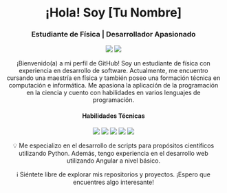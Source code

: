 <!-- Encabezado -->
<h1 align="center">¡Hola! Soy [Tu Nombre]</h1>
<h3 align="center">Estudiante de Física | Desarrollador Apasionado</h3>

<!-- Iconos de redes sociales -->
<p align="center">
  <a href="https://linkedin.com/in/[tu_usuario_de_linkedin]"><img src="https://img.shields.io/badge/-LinkedIn-0077B5?style=flat&logo=linkedin&logoColor=white"/></a>
  <a href="https://github.com/[tu_usuario_de_github]"><img src="https://img.shields.io/badge/-GitHub-181717?style=flat&logo=github&logoColor=white"/></a>
</p>

<!-- Descripción -->
<p align="center">
  ¡Bienvenido(a) a mi perfil de GitHub! Soy un estudiante de física con experiencia en desarrollo de software. Actualmente, me encuentro cursando una maestría en física y también poseo una formación técnica en computación e informática. Me apasiona la aplicación de la programación en la ciencia y cuento con habilidades en varios lenguajes de programación.
</p>

<!-- Habilidades -->
<h4 align="center">Habilidades Técnicas</h4>
<p align="center">
  <img src="https://img.shields.io/badge/-Python-3776AB?style=flat&logo=python&logoColor=white"/>
  <img src="https://img.shields.io/badge/-Java-007396?style=flat&logo=java&logoColor=white"/>
  <img src="https://img.shields.io/badge/-C%23-239120?style=flat&logo=c-sharp&logoColor=white"/>
  <img src="https://img.shields.io/badge/-JavaScript-F7DF1E?style=flat&logo=javascript&logoColor=black"/>
  <img src="https://img.shields.io/badge/-Angular-DD0031?style=flat&logo=angular&logoColor=white"/>
</p>

<!-- Detalles adicionales -->
<p align="center">
  💡 Me especializo en el desarrollo de scripts para propósitos científicos utilizando Python. Además, tengo experiencia en el desarrollo web utilizando Angular a nivel básico.
</p>

<!-- Nota -->
<p align="center">
  ℹ️ Siéntete libre de explorar mis repositorios y proyectos. ¡Espero que encuentres algo interesante!
</p>
